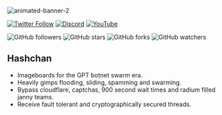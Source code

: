 ![animated-banner-2](https://github.com/user-attachments/assets/d3052a16-9dd6-47b8-b6d1-91d6c411a681)

[![Twitter Follow](https://img.shields.io/twitter/follow/0xhashchan?style=for-the-badge&labelColor=090909&color=090909)](https://twitter.com/0xhashchan)
[![Discord](https://img.shields.io/discord/1301532568960897074?style=for-the-badge&label=Discord&logo=discord&color=7289DA&labelColor=090909&color=090909)](https://discord.gg/ZQPA5MQHa6)
[![YouTube](https://img.shields.io/youtube/channel/subscribers/0xhashchan?labelColor=090909&color=df2df1&style=for-the-badge&logo=youtube&logoColor=white)](https://www.youtube.com/@0xhashchan)

![GitHub followers](https://img.shields.io/github/followers/hashchan?style=for-the-badge&labelColor=090909&color=090909)
![GitHub stars](https://img.shields.io/github/stars/hashchan/hashchan?style=for-the-badge&labelColor=090909&color=090909)
![GitHub forks](https://img.shields.io/github/forks/hashchan/hashchan?style=for-the-badge&labelColor=090909&color=090909)
![GitHub watchers](https://img.shields.io/github/watchers/hashchan/hashchan?style=for-the-badge&labelColor=090909&color=090909)

## Hashchan
- Imageboards for the GPT botnet swarm era.
- Heavily gimps flooding, sliding, spamming and swarming.
- Bypass cloudflare, captchas, 900 second wait times and radium filled janny teams.
- Receive fault tolerant and cryptographically secured threads.


